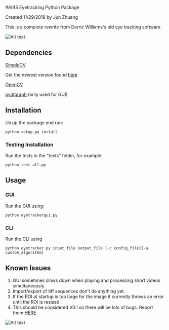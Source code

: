 #AIBS Eyetracking Python Package

Created 11/29/2018 by Jun Zhuang

This is a complete rewrite from Derric Williams's old eye tracking
software

![Alt text](http://i.imgur.com/U0P8p1p.png)

## Dependencies

[SimpleCV](http://simplecv.org/)

Get the newest version found [here](https://github.com/sightmachine/simplecv)

[OpenCV](http://opencv.org/)

[pyqtgraph](http://www.pyqtgraph.org/) (only used for GUI)

## Installation

Unzip the package and run:

    python setup.py install

### Testing Installation

Run the tests in the "tests" folder, for example:

    python test_all.py

## Usage

### GUI

Run the GUI using:

    python eyetrackergui.py

### CLI

Run the CLI using

    python eyetracker.py input_file output_file [-c config_file][-a custom_algorithm]

## Known Issues

1. GUI sometimes slows down when playing and processing short videos simultaneously.
1. Import/export of tiff sequences don't do anything yet.
1. If the ROI at startup is too large for the image it currently throws an error until the ROI is resized.
1. This should be considered V0.1 so there will be lots of bugs.  Report them [HERE](http://jira.corp.alleninstitute.org/browse/MPE/component/10422)

![Alt text](http://i.imgur.com/9U5qwAi.gif)
